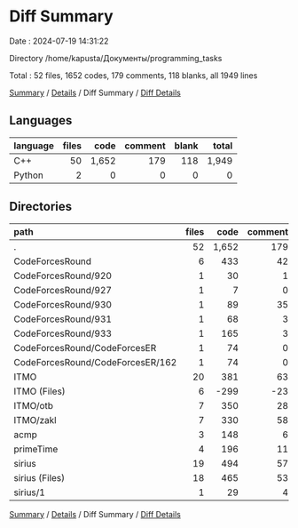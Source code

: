# Diff Summary

Date : 2024-07-19 14:31:22

Directory /home/kapusta/Документы/programming_tasks

Total : 52 files,  1652 codes, 179 comments, 118 blanks, all 1949 lines

[Summary](results.md) / [Details](details.md) / Diff Summary / [Diff Details](diff-details.md)

## Languages
| language | files | code | comment | blank | total |
| :--- | ---: | ---: | ---: | ---: | ---: |
| C++ | 50 | 1,652 | 179 | 118 | 1,949 |
| Python | 2 | 0 | 0 | 0 | 0 |

## Directories
| path | files | code | comment | blank | total |
| :--- | ---: | ---: | ---: | ---: | ---: |
| . | 52 | 1,652 | 179 | 118 | 1,949 |
| CodeForcesRound | 6 | 433 | 42 | 28 | 503 |
| CodeForcesRound/920 | 1 | 30 | 1 | 1 | 32 |
| CodeForcesRound/927 | 1 | 7 | 0 | 2 | 9 |
| CodeForcesRound/930 | 1 | 89 | 35 | 6 | 130 |
| CodeForcesRound/931 | 1 | 68 | 3 | 3 | 74 |
| CodeForcesRound/933 | 1 | 165 | 3 | 10 | 178 |
| CodeForcesRound/CodeForcesER | 1 | 74 | 0 | 6 | 80 |
| CodeForcesRound/CodeForcesER/162 | 1 | 74 | 0 | 6 | 80 |
| ITMO | 20 | 381 | 63 | 32 | 476 |
| ITMO (Files) | 6 | -299 | -23 | -19 | -341 |
| ITMO/otb | 7 | 350 | 28 | 26 | 404 |
| ITMO/zakl | 7 | 330 | 58 | 25 | 413 |
| acmp | 3 | 148 | 6 | 12 | 166 |
| primeTime | 4 | 196 | 11 | 11 | 218 |
| sirius | 19 | 494 | 57 | 35 | 586 |
| sirius (Files) | 18 | 465 | 53 | 34 | 552 |
| sirius/1 | 1 | 29 | 4 | 1 | 34 |

[Summary](results.md) / [Details](details.md) / Diff Summary / [Diff Details](diff-details.md)